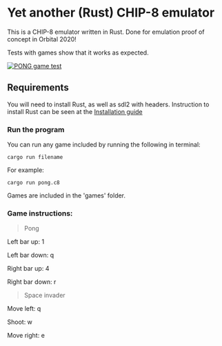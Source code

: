 # Yet another (Rust) CHIP-8 emulator

This is a CHIP-8 emulator written in Rust. Done for emulation proof of concept in Orbital 2020!

Tests with games show that it works as expected.

<a href="https://i.imgur.com/4l3gxNh.png"><img src="https://i.imgur.com/4l3gxNh.png" title="PONG Chip-8 Game" alt="PONG game test"></a>


## Requirements
You will need to install Rust, as well as sdl2 with headers. 
Instruction to install Rust can be seen at the [Installation guide](https://www.rust-lang.org/tools/install)

### Run the program

You can run any game included by running the following in terminal:
`````
cargo run filename
`````

For example:
`````
cargo run pong.c8
`````
Games are included in the 'games' folder.

### Game instructions:
> Pong 

Left bar up: 1

Left bar down: q  

Right bar up: 4

Right bar down: r


> Space invader

Move left: q

Shoot: w

Move right: e



